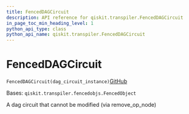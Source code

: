```yaml
---
title: FencedDAGCircuit
description: API reference for qiskit.transpiler.FencedDAGCircuit
in_page_toc_min_heading_level: 1
python_api_type: class
python_api_name: qiskit.transpiler.FencedDAGCircuit
---
```


# FencedDAGCircuit

<span id="qiskit.transpiler.FencedDAGCircuit" />

`FencedDAGCircuit(dag_circuit_instance)`[GitHub](https://github.com/qiskit/qiskit/tree/stable/0.20/qiskit/transpiler/fencedobjs.py "view source code")

Bases: `qiskit.transpiler.fencedobjs.FencedObject`

A dag circuit that cannot be modified (via remove\_op\_node)

